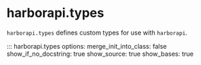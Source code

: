 # harborapi.types

`harborapi.types` defines custom types for use with `harborapi`.

::: harborapi.types
    options:
        merge_init_into_class: false
        show_if_no_docstring: true
        show_source: true
        show_bases: true
